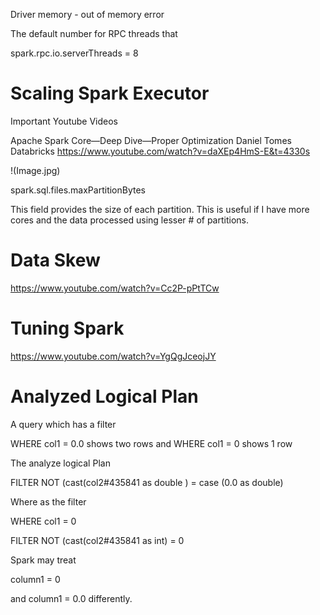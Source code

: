 Driver memory - out of memory error

The default number for RPC threads that 

spark.rpc.io.serverThreads = 8  

# Scaling Spark Executor


Important Youtube Videos 

Apache Spark Core—Deep Dive—Proper Optimization Daniel Tomes Databricks https://www.youtube.com/watch?v=daXEp4HmS-E&t=4330s

!(Image.jpg)

spark.sql.files.maxPartitionBytes 

This field provides the size of each partition. This is useful if I have more cores and the data processed using lesser # of partitions. 


# Data Skew
https://www.youtube.com/watch?v=Cc2P-pPtTCw


# Tuning Spark 
https://www.youtube.com/watch?v=YgQgJceojJY

# Analyzed Logical Plan 

A query which has a filter 

WHERE col1 = 0.0 shows two rows 
and 
WHERE col1 = 0  shows 1 row

The analyze logical Plan 

FILTER NOT (cast(col2#435841 as double ) = case (0.0 as double)

Where as the filter 

WHERE col1 = 0 

FILTER NOT (cast(col2#435841 as int) = 0




Spark may treat 

column1 = 0

and column1 = 0.0  differently. 
